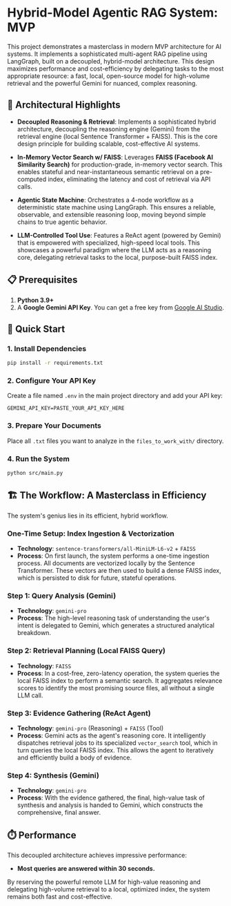 # Hybrid-Model Agentic RAG System: MVP

This project demonstrates a masterclass in modern MVP architecture for AI systems. It implements a sophisticated multi-agent RAG pipeline using LangGraph, built on a decoupled, hybrid-model architecture. This design maximizes performance and cost-efficiency by delegating tasks to the most appropriate resource: a fast, local, open-source model for high-volume retrieval and the powerful Gemini for nuanced, complex reasoning.

## 🎯 Architectural Highlights

- **Decoupled Reasoning & Retrieval**: Implements a sophisticated hybrid architecture, decoupling the reasoning engine (Gemini) from the retrieval engine (local Sentence Transformer + FAISS). This is the core design principle for building scalable, cost-effective AI systems.

- **In-Memory Vector Search w/ FAISS**: Leverages **FAISS (Facebook AI Similarity Search)** for production-grade, in-memory vector search. This enables stateful and near-instantaneous semantic retrieval on a pre-computed index, eliminating the latency and cost of retrieval via API calls.

- **Agentic State Machine**: Orchestrates a 4-node workflow as a deterministic state machine using LangGraph. This ensures a reliable, observable, and extensible reasoning loop, moving beyond simple chains to true agentic behavior.

- **LLM-Controlled Tool Use**: Features a ReAct agent (powered by Gemini) that is empowered with specialized, high-speed local tools. This showcases a powerful paradigm where the LLM acts as a reasoning core, delegating retrieval tasks to the local, purpose-built FAISS index.

## 📋 Prerequisites

1.  **Python 3.9+**
2.  A **Google Gemini API Key**. You can get a free key from [Google AI Studio](https://aistudio.google.com/app/apikey).

## 🚀 Quick Start

### 1. Install Dependencies

```bash
pip install -r requirements.txt
```

### 2. Configure Your API Key

Create a file named `.env` in the main project directory and add your API key:

```
GEMINI_API_KEY=PASTE_YOUR_API_KEY_HERE
```

### 3. Prepare Your Documents

Place all `.txt` files you want to analyze in the `files_to_work_with/` directory.

### 4. Run the System

```bash
python src/main.py
```

## 🏗️ The Workflow: A Masterclass in Efficiency

The system's genius lies in its efficient, hybrid workflow.

### One-Time Setup: Index Ingestion & Vectorization

- **Technology**: `sentence-transformers/all-MiniLM-L6-v2` + `FAISS`
- **Process**: On first launch, the system performs a one-time ingestion process. All documents are vectorized locally by the Sentence Transformer. These vectors are then used to build a dense FAISS index, which is persisted to disk for future, stateful operations.

### Step 1: Query Analysis (Gemini)

- **Technology**: `gemini-pro`
- **Process**: The high-level reasoning task of understanding the user's intent is delegated to Gemini, which generates a structured analytical breakdown.

### Step 2: Retrieval Planning (Local FAISS Query)

- **Technology**: `FAISS`
- **Process**: In a cost-free, zero-latency operation, the system queries the local FAISS index to perform a semantic search. It aggregates relevance scores to identify the most promising source files, all without a single LLM call.

### Step 3: Evidence Gathering (ReAct Agent)

- **Technology**: `gemini-pro` (Reasoning) + `FAISS` (Tool)
- **Process**: Gemini acts as the agent's reasoning core. It intelligently dispatches retrieval jobs to its specialized `vector_search` tool, which in turn queries the local FAISS index. This allows the agent to iteratively and efficiently build a body of evidence.

### Step 4: Synthesis (Gemini)

- **Technology**: `gemini-pro`
- **Process**: With the evidence gathered, the final, high-value task of synthesis and analysis is handed to Gemini, which constructs the comprehensive, final answer.

## ⏱️ Performance

This decoupled architecture achieves impressive performance:
- **Most queries are answered within 30 seconds.**

By reserving the powerful remote LLM for high-value reasoning and delegating high-volume retrieval to a local, optimized index, the system remains both fast and cost-effective.
